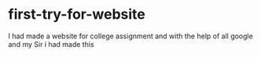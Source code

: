 # first-try-for-website
I had made a website for college assignment and with the help of all google and my Sir i had made this  
